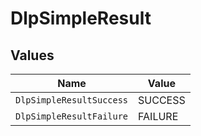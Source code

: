 # DlpSimpleResult


## Values

| Name                     | Value                    |
| ------------------------ | ------------------------ |
| `DlpSimpleResultSuccess` | SUCCESS                  |
| `DlpSimpleResultFailure` | FAILURE                  |
